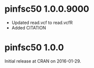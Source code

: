 


# pinfsc50 1.0.0.9000


* Updated read.vcf to read.vcfR
* Added CITATION


# pinfsc50 1.0.0
Initial release at CRAN on 2016-01-29.
